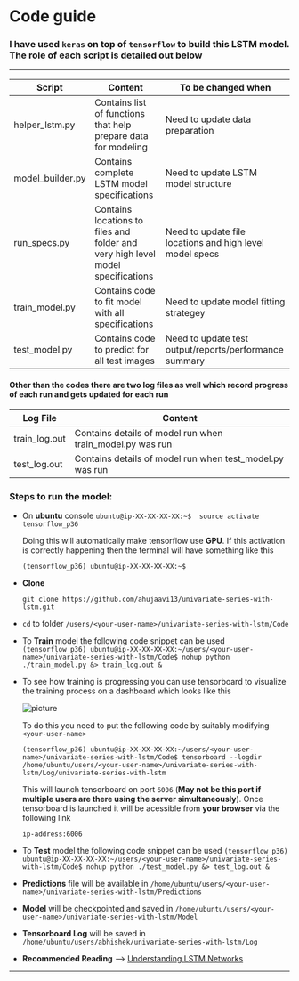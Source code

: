 # Code guide
### I have used `keras` on top of `tensorflow` to build this LSTM model. The role of each script is detailed out below

---

| Script           | Content                                                                           | To be changed when                                       |
|------------------|-----------------------------------------------------------------------------------|----------------------------------------------------------|
| helper_lstm.py    | Contains list of functions that help prepare data for modeling                    | Need to update data preparation                          |
| model_builder.py | Contains complete LSTM model specifications                                        | Need to update LSTM model structure                       |
| run_specs.py     | Contains locations to files and folder and very high level model   specifications | Need to update file locations and high level model specs |
| train_model.py   | Contains code to fit model with all specifications                                | Need to update model fitting strategey                   |
| test_model.py    | Contains code to predict for all test images                                      | Need to update test output/reports/performance summary   |

#### Other than the codes there are two log files as well which record progress of each run and gets updated for each run

| Log File      | Content                                                   |
|---------------|-----------------------------------------------------------|
| train_log.out | Contains details of model run when train_model.py was run |
| test_log.out  | Contains details of model run when test_model.py was run  |

### Steps to run the model:

* On **ubuntu** console ```ubuntu@ip-XX-XX-XX-XX:~$  source activate tensorflow_p36```  

  Doing this will automatically make tensorflow use **GPU**. If this activation is correctly 
  happening then the terminal will have something like this  

  ```
  (tensorflow_p36) ubuntu@ip-XX-XX-XX-XX:~$
  ```  


* **Clone**  
  ```
  git clone https://github.com/ahujaavi13/univariate-series-with-lstm.git
  ```  


* `cd` to folder `/users/<your-user-name>/univariate-series-with-lstm/Code`  


* To **Train** model the following code snippet can be used
```(tensorflow_p36) ubuntu@ip-XX-XX-XX-XX:~/users/<your-user-name>/univariate-series-with-lstm/Code$ nohup python ./train_model.py &> train_log.out &```  


* To see how training is progressing you can use tensorboard to visualize the training process on a dashboard which looks like this  

  ![picture](https://www.tensorflow.org/images/mnist_tensorboard.png)

  To do this you need to put the following code by suitably modifying `<your-user-name>`
  ```
  (tensorflow_p36) ubuntu@ip-XX-XX-XX-XX:~/users/<your-user-name>/univariate-series-with-lstm/Code$ tensorboard --logdir /home/ubuntu/users/<your-user-name>/univariate-series-with-lstm/Log/univariate-series-with-lstm
   ```  

   This will launch tensorboard on port `6006` (__May not be this port if multiple users are there using the server simultaneously__). Once tensorboard is launched it will be acessible from __your browser__ via the following link  

   `ip-address:6006`


* To **Test** model the following code snippet can be used
```(tensorflow_p36) ubuntu@ip-XX-XX-XX-XX:~/users/<your-user-name>/univariate-series-with-lstm/Code$ nohup python ./test_model.py &> test_log.out &```  

  
* **Predictions** file will be available in `/home/ubuntu/users/<your-user-name>/univariate-series-with-lstm/Predictions`  


* **Model** will be checkpointed and saved in `/home/ubuntu/users/<your-user-name>/univariate-series-with-lstm/Model`  


* **Tensorboard Log** will be saved in `/home/ubuntu/users/abhishek/univariate-series-with-lstm/Log`

* **Recommended Reading** --> [Understanding LSTM Networks](https://colah.github.io/posts/2015-08-Understanding-LSTMs/)

---
